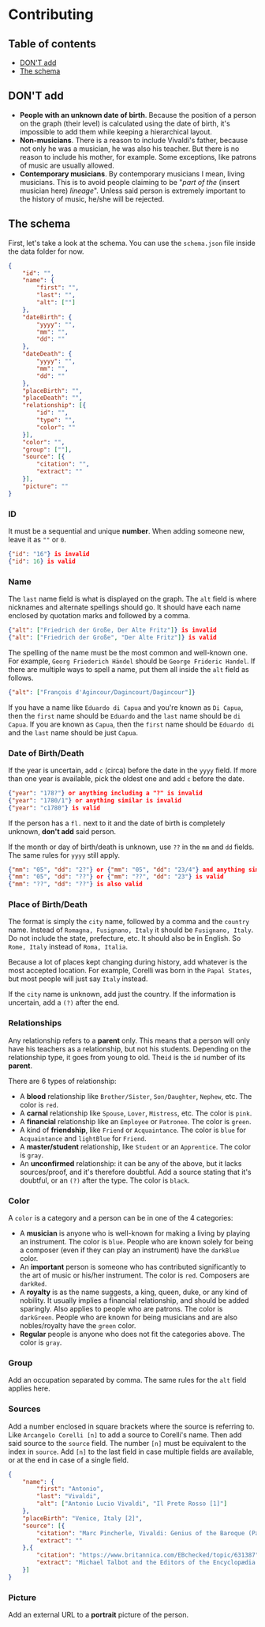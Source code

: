 # Contributing

## Table of contents
- [DON'T add](#dont-add)
- [The schema](#the-schema)

## DON'T add
- **People with an unknown date of birth**. Because the position of a person on the graph (their level) is calculated using the date of birth, it's impossible to add them while keeping a hierarchical layout.
- **Non-musicians**. There is a reason to include Vivaldi's father, because not only he was a musician, he was also his teacher. But there is no reason to include his mother, for example. Some exceptions, like patrons of music are usually allowed.
- **Contemporary musicians**. By contemporary musicians I mean, living musicians. This is to avoid people claiming to be "*part of the* (insert musician here) *lineage*". Unless said person is extremely important to the history of music, he/she will be rejected.

## The schema

First, let's take a look at the schema. You can use the `schema.json` file inside the data folder for now.

```json
{
	"id": "",
	"name": {
		"first": "",
		"last": "",
		"alt": [""]
	},
	"dateBirth": {
		"yyyy": "",
		"mm": "",
		"dd": ""
	},
	"dateDeath": {
		"yyyy": "",
		"mm": "",
		"dd": ""
	},
	"placeBirth": "",
	"placeDeath": "",
	"relationship": [{
		"id": "",
		"type": "",
		"color": ""
	}],
	"color": "",
	"group": [""],
	"source": [{
		"citation": "",
		"extract": ""
	}],
	"picture": ""
}
```

### ID
It must be a sequential and unique **number**. When adding someone new, leave it as `""` or `0`.

```json
{"id": "16"} is invalid
{"id": 16} is valid
```

### Name
The `last` name field is what is displayed on the graph. The `alt` field is where nicknames and alternate spellings should go. It should have each name enclosed by quotation marks and followed by a comma.

```json
{"alt": ["Friedrich der Große, Der Alte Fritz"]} is invalid
{"alt": ["Friedrich der Große", "Der Alte Fritz"]} is valid
```

The spelling of the name must be the most common and well-known one. For example, `Georg Friederich Händel` should be `George Frideric Handel`. If there are multiple ways to spell a name, put them all inside the `alt` field as follows.

```json
{"alt": ["François d'Agincour/Dagincourt/Dagincour"]}
```

If you have a name like `Eduardo di Capua` and you're known as `Di Capua`, then the `first` name should be `Eduardo` and the `last` name should be `di Capua`. If you are known as `Capua`, then the `first` name should be `Eduardo di` and the `last` name should be just `Capua`.

### Date of Birth/Death
If the year is uncertain, add `c` (circa) before the date in the `yyyy` field. If more than one year is available, pick the oldest one and add `c` before the date.

```json
{"year": "178?"} or anything including a "?" is invalid
{"year": "1780/1"} or anything similar is invalid
{"year": "c1780"} is valid
```

If the person has a `fl.` next to it and the date of birth is completely unknown, **don't add** said person.

If the month or day of birth/death is unknown, use `??` in the `mm` and `dd` fields. The same rules for `yyyy` still apply.

```json
{"mm": "05", "dd": "2?"} or {"mm": "05", "dd": "23/4"} and anything similar is invalid
{"mm": "05", "dd": "??"} or {"mm": "??", "dd": "23"} is valid
{"mm": "??", "dd": "??"} is also valid
```

### Place of Birth/Death

The format is simply the `city` name, followed by a comma and the `country` name. Instead of `Romagna, Fusignano, Italy` it should be `Fusignano, Italy`. Do not include the state, prefecture, etc. It should also be in English. So `Rome, Italy` instead of `Roma, Italia`.

Because a lot of places kept changing during history, add whatever is the most accepted location. For example, Corelli was born in the `Papal States`, but most people will just say `Italy` instead.

If the `city` name is unknown, add just the country. If the information is uncertain, add a `(?)` after the end.

### Relationships

Any relationship refers to a **parent** only. This means that a person will only have his teachers as a relationship, but not his students. Depending on the relationship type, it goes from young to old. The`id` is the `id` number of its **parent**.

There are 6 types of relationship:
- A **blood** relationship like `Brother/Sister`, `Son/Daughter`, `Nephew`, etc. The color is `red`.
- A **carnal** relationship like `Spouse`, `Lover`, `Mistress`, etc. The color is `pink`.
- A **financial** relationship like an `Employee` or `Patronee`. The color is `green`.
- A kind of **friendship**, like `Friend` or `Acquaintance`. The color is `blue` for `Acquaintance` and `lightBlue` for `Friend`.
- A **master/student** relationship, like `Student` or an `Apprentice`. The color is `gray`.
- An **unconfirmed** relationship: it can be any of the above, but it lacks sources/proof, and it's therefore doubtful. Add a source stating that it's doubtful, or an `(?)` after the type. The color is `black`.

### Color

A `color` is a category and a person can be in one of the 4 categories:

- A **musician** is anyone who is well-known for making a living by playing an instrument. The color is `blue`. People who are known solely for being a composer (even if they can play an instrument) have the `darkBlue` color.
- An **important** person is someone who has contributed significantly to the art of music or his/her instrument. The color is `red`. Composers are `darkRed`.
- A **royalty** is as the name suggests, a king, queen, duke, or any kind of nobility. It usually implies a financial relationship, and should be added sparingly. Also applies to people who are patrons. The color is `darkGreen`. People who are known for being musicians and are also nobles/royalty have the `green` color.
- **Regular** people is anyone who does not fit the categories above. The color is `gray`.

### Group

Add an occupation separated by comma. The same rules for the `alt` field applies here.

### Sources

Add a number enclosed in square brackets where the source is referring to. Like `Arcangelo Corelli [n]` to add a source to Corelli's name. Then add said source to the `source` field. The number `[n]` must be equivalent to the index in `source`. Add `[n]` to the last field in case multiple fields are available, or at the end in case of a single field.

```json
{
	"name": {
		"first": "Antonio",
		"last": "Vivaldi",
		"alt": ["Antonio Lucio Vivaldi", "Il Prete Rosso [1]"]
	},
	"placeBirth": "Venice, Italy [2]",
	"source": [{
		"citation": "Marc Pincherle, Vivaldi: Genius of the Baroque (Paris: W. W. Norton & Company, Inc., 1957), 16",
		"extract": ""
	},{
		"citation": "https://www.britannica.com/EBchecked/topic/631387",
		"extract": "Michael Talbot and the Editors of the Encyclopædia Britannica, Antonio Vivaldi"
	}]
}
```

### Picture

Add an external URL to a **portrait** picture of the person.